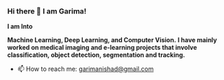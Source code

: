 ### Hi there 👋 I am Garima!

**I am Into**

**Machine Learning, Deep Learning, and Computer Vision.**
**I have mainly worked on medical imaging and e-learning projects that involve classification, object  detection, segmentation and tracking.**

- 📫 How to reach me: garimanishad@gmail.com
<!--
**Garima13a/Garima13a** is a ✨ _special_ ✨ repository because its `README.md` (this file) appears on your GitHub profile.

Here are some ideas to get you started:

- 🔭 I’m currently working on ...
- 🌱 I’m currently learning ...
- 👯 I’m looking to collaborate on ...
- 🤔 I’m looking for help with ...
- 💬 Ask me about ...
- 📫 How to reach me: ...
- 😄 Pronouns: ...
- ⚡ Fun fact: ...
-->
